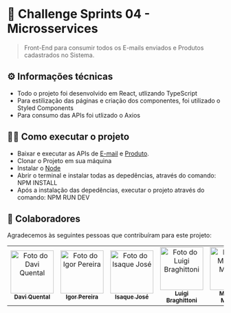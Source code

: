# 🚀 Challenge Sprints 04 - Microsservices

> Front-End para consumir todos os E-mails enviados e Produtos cadastrados no Sistema.

## ⚙️ Informações técnicas

* Todo o projeto foi desenvolvido em React, utlizando TypeScript
* Para estilização das páginas e criação dos componentes, foi utilizado o Styled Components
* Para consumo das APIs foi utlizado o Axios

## 👨‍💻 Como executar o projeto

* Baixar e executar as APIs de <a href="https://github.com/i-grr/api-sendmail-challengesprint">E-mail</a> e <a href="https://github.com/i-grr/api-produtos-challengesprint">Produto</a>.
* Clonar o Projeto em sua máquina
* Instalar o <a href="https://nodejs.org/en/download/">Node</a>
* Abrir o terminal e instalar todas as depedências, através do comando: NPM INSTALL
* Após a instalação das depedências, executar o projeto através do comando: NPM RUN DEV

## 🤝 Colaboradores

Agradecemos às seguintes pessoas que contribuíram para este projeto:

<table>
  <tr>
    <td align="center">
      <a href="https://github.com/DaviQuental">
        <img src="https://media-exp1.licdn.com/dms/image/C5603AQEyPKxA1LH6Uw/profile-displayphoto-shrink_800_800/0/1642017466390?e=1669852800&v=beta&t=p2pSP72OmFZkXpN8cOiTBemG-fcjoA0T1ow-26t6noA" width="100px;" alt="Foto do Davi Quental"/><br>
        <sub>
          <b>Davi Quental</b>
        </sub>
      </a>
    </td>
    <td align="center">
      <a href="https://github.com/i-grr">
        <img src="https://avatars.githubusercontent.com/u/68043835?v=4" width="100px;" alt="Foto do Igor Pereira"/><br>
        <sub>
          <b>Igor Pereira</b>
        </sub>
      </a>
    </td>
    <td align="center">
      <a href="https://github.com/lsaque">
        <img src="https://avatars.githubusercontent.com/u/67837824?v=4" width="100px;" alt="Foto do Isaque José"/><br>
        <sub>
          <b>Isaque José</b>
        </sub>
      </a>
    </td><td align="center">
      <a href="https://github.com/Luigi-Braghittoni">
        <img src="https://media-exp1.licdn.com/dms/image/C4D03AQFXmDpeO-GDww/profile-displayphoto-shrink_800_800/0/1600113557537?e=1669852800&v=beta&t=oTxHhW8oBnhl-KzTqXhX4VuYR3S4lj99N3dR_tUbgYg" width="100px;" alt="Foto do Luigi Braghittoni"/><br>
        <sub>
          <b>Luigi Braghittoni</b>
        </sub>
      </a>
    </td><td align="center">
      <a href="https://github.com/Mat-Moreira">
        <img src="https://media-exp1.licdn.com/dms/image/D4E03AQGJp-x2QdmN1Q/profile-displayphoto-shrink_800_800/0/1649202857843?e=1669852800&v=beta&t=iIAQ_qrjZdK_FXT07lPlFvlLErHh1wXiJfU6IJda94Y" width="100px;" alt="Foto do Matheus Moreira"/><br>
        <sub>
          <b>Matheus Moreira</b>
        </sub>
      </a>
    </td>
  </tr>
</table>
